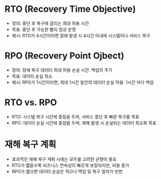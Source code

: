 
# RTO (Recovery Time Objective)
- 정의: 중단 후 복구에 걸리는 최대 허용 시간
- 목표: 중단 후 가능한 빨리 정상 운영
- 예시: RTO가 4시간이라면 장애 발생 시 4시간 이내에 시스템이나 서비스 복구


# RPO (Recovery Point Ojbect)
- 정의: 장애 복구 데이터 최대 허용 손실 시간. 백업의 주기
- 목표: 데이터 손실 최소
- 예시: RPO가 1시간이라면, 최대 1시간 동안의 데이터 손실 허용. 1시간 마다 백업

# RTO vs. RPO
- RTO: 시스템 복구 시간에 중점을 두며, 서비스 중단 후 빠른 복구를 목표
- RPO: 데이터 손실 시간에 중점을 두며, 재해 발생 시 손실되는 데이터 최소화 목표

# 재해 복구 계획
- 효과적인 재해 복구 계획 시에는 모두를 고려한 균형이 중요
- RTO가 짧을수록 비즈니스 연속성이 빠르게 보장되지만, 비용 증가
- RPO가 짧으면 데이터 손실은 적으나 백업 및 복구 절차가 빈번